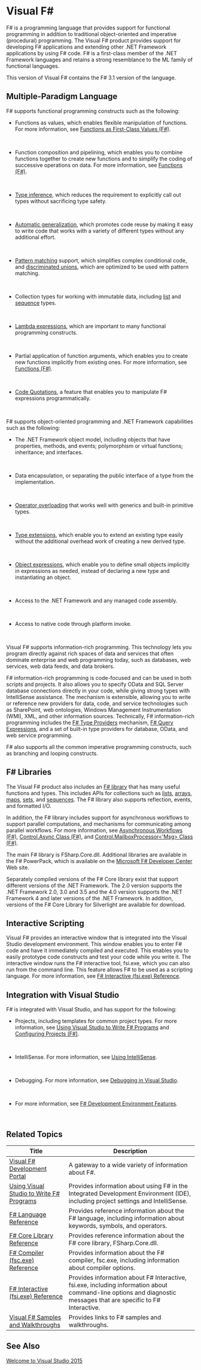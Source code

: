 # Visual F# #

F# is a programming language that provides support for functional programming in addition to traditional object-oriented and imperative (procedural) programming. The Visual F# product provides support for developing F# applications and extending other .NET Framework applications by using F# code. F# is a first-class member of the .NET Framework languages and retains a strong resemblance to the ML family of functional languages.

This version of Visual F# contains the F# 3.1 version of the language.


## Multiple-Paradigm Language
F# supports functional programming constructs such as the following:


- Functions as values, which enables flexible manipulation of functions. For more information, see [Functions as First-Class Values &#40;F&#35;&#41;](Functions-as-First-Class-Values-%5BFSharp%5D.md).
<br />

- Function composition and pipelining, which enables you to combine functions together to create new functions and to simplify the coding of successive operations on data. For more information, see [Functions &#40;F&#35;&#41;](Functions-%5BFSharp%5D.md).
<br />

- [Type inference](http://msdn.microsoft.com/en-us/library/1064b523-4917-424c-9c4e-e4bf96ecae6f), which reduces the requirement to explicitly call out types without sacrificing type safety.
<br />

- [Automatic generalization](http://msdn.microsoft.com/en-us/library/1a9ea094-2f91-445f-9a48-54e41b12f370), which promotes code reuse by making it easy to write code that works with a variety of different types without any additional effort.
<br />

- [Pattern matching](http://msdn.microsoft.com/en-us/library/dab9b934-5528-4283-8986-794d832f0a0b) support, which simplifies complex conditional code, and [discriminated unions](http://msdn.microsoft.com/en-us/library/93d78afb-0fb3-4357-8bcd-5c94720916ca), which are optimized to be used with pattern matching.
<br />

- Collection types for working with immutable data, including [list](http://msdn.microsoft.com/en-us/library/83102799-f251-42e1-93ef-64232e8c5b1d) and [sequence](http://msdn.microsoft.com/en-us/library/6b773b6b-9c9a-4af8-bd9e-d96585c166db) types.
<br />

- [Lambda expressions](http://msdn.microsoft.com/en-us/library/556283bc-c82d-4cb5-b20a-d24b346b619d), which are important to many functional programming constructs.
<br />

- Partial application of function arguments, which enables you to create new functions implicitly from existing ones. For more information, see [Functions &#40;F&#35;&#41;](Functions-%5BFSharp%5D.md).
<br />

- [Code Quotations](http://msdn.microsoft.com/en-us/library/6f055397-a1f0-4f9a-927c-f0d7c6951155), a feature that enables you to manipulate F# expressions programmatically.
<br />

F# supports object-oriented programming and .NET Framework capabilities such as the following:


- The .NET Framework object model, including objects that have properties, methods, and events; polymorphism or virtual functions; inheritance; and interfaces.
<br />

- Data encapsulation, or separating the public interface of a type from the implementation.
<br />

- [Operator overloading](http://msdn.microsoft.com/en-us/library/6217a7e4-863b-475a-9d79-b788cddfb6f9) that works well with generics and built-in primitive types.
<br />

- [Type extensions](http://msdn.microsoft.com/en-us/library/6e27449f-204f-43e1-b7d6-e99f12cb0bc2), which enable you to extend an existing type easily without the additional overhead work of creating a new derived type.
<br />

- [Object expressions](http://msdn.microsoft.com/en-us/library/c2b23aa3-63de-4bea-aa73-6b54fefb5252), which enable you to define small objects implicitly in expressions as needed, instead of declaring a new type and instantiating an object.
<br />

- Access to the .NET Framework and any managed code assembly.
<br />

- Access to native code through platform invoke.
<br />

Visual F# supports information-rich programming. This technology lets you program directly against rich spaces of data and services that often dominate enterprise and web programming today, such as databases, web services, web data feeds, and data brokers.

F# information-rich programming is code-focused and can be used in both scripts and projects. It also allows you to specify OData and SQL Server database connections directly in your code, while giving strong types with IntelliSense assistance. The mechanism is extensible, allowing you to write or reference new providers for data, code, and service technologies such as SharePoint, web ontologies, Windows Management Instrumentation (WMI), XML, and other information sources. Technically, F# information-rich programming includes the [F# Type Providers](http://msdn.microsoft.com/en-us/library/ee83de0a-f7a7-4ddd-b292-53c1684a8e9e) mechanism, [F# Query Expressions](http://msdn.microsoft.com/en-us/library/ff72235c-3ad8-4215-8679-2754484823db), and a set of built-in type providers for database, OData, and web service programming.

F# also supports all the common imperative programming constructs, such as branching and looping constructs.


## F# Libraries
The Visual F# product also includes an [F# library](http://msdn.microsoft.com/en-us/library/430e8455-57a5-46a1-b4b1-4e54ed7f4ef3) that has many useful functions and types. This includes APIs for collections such as [lists](http://msdn.microsoft.com/en-us/library/83102799-f251-42e1-93ef-64232e8c5b1d), [arrays](http://msdn.microsoft.com/en-us/library/70ad71f0-f4bf-42d7-b1a9-44a2f4bd2c6f), [maps](http://msdn.microsoft.com/en-us/library/975316ea-55e3-4987-9994-90897ad45664), [sets](http://msdn.microsoft.com/en-us/library/50cebdce-0cd7-4c5c-8ebc-f3a9e90b38d8), and [sequences](http://msdn.microsoft.com/en-us/library/6b773b6b-9c9a-4af8-bd9e-d96585c166db). The F# library also supports reflection, events, and formatted I/O.

In addition, the F# library includes support for asynchronous workflows to support parallel computations, and mechanisms for communicating among parallel workflows. For more information, see [Asynchronous Workflows &#40;F&#35;&#41;](Asynchronous-Workflows-%5BFSharp%5D.md), [Control.Async Class &#40;F&#35;&#41;](Control.Async-Class-%5BFSharp%5D.md), and [Control.MailboxProcessor&#60;'Msg&#62; Class &#40;F&#35;&#41;](Control.MailboxProcessor%5B%27Msg%5D-Class-%5BFSharp%5D.md).

The main F# library is FSharp.Core.dll. Additional libraries are available in the F# PowerPack, which is available on the [Microsoft F# Developer Center](http://go.microsoft.com/fwlink/?LinkId=145209) Web site.

Separately compiled versions of the F# Core library exist that support different versions of the .NET Framework. The 2.0 version supports the .NET Framework 2.0, 3.0 and 3.5 and the 4.0 version supports the .NET Framework 4 and later versions of the .NET Framework. In addition, versions of the F# Core Library for Silverlight are available for download.


## Interactive Scripting
Visual F# provides an interactive window that is integrated into the Visual Studio development environment. This window enables you to enter F# code and have it immediately compiled and executed. This enables you to easily prototype code constructs and test your code while you write it. The interactive window runs the F# interactive tool, fsi.exe, which you can also run from the command line. This feature allows F# to be used as a scripting language. For more information, see [F&#35; Interactive &#40;fsi.exe&#41; Reference](FSharp-Interactive-%5Bfsi.exe%5D-Reference.md).


## Integration with Visual Studio
F# is integrated with Visual Studio, and has support for the following:


- Projects, including templates for common project types. For more information, see [Using Visual Studio to Write F&#35; Programs](Using-Visual-Studio-to-Write-FSharp-Programs.md) and [Configuring Projects &#40;F&#35;&#41;](Configuring-Projects-%5BFSharp%5D.md).
<br />

- IntelliSense. For more information, see [Using IntelliSense](https://msdn.microsoft.com/en-us/library/hcw1s69b.aspx).
<br />

- Debugging. For more information, see [Debugging in Visual Studio](https://msdn.microsoft.com/en-us/library/sc65sadd.aspx).
<br />

- For more information, see [F&#35; Development Environment Features](FSharp-Development-Environment-Features.md).
<br />


## Related Topics


|Title|Description|
|-----|-----------|
|[Visual F&#35; Development Portal](Visual-FSharp-Development-Portal.md)|A gateway to a wide variety of information about F#.|
|[Using Visual Studio to Write F&#35; Programs](Using-Visual-Studio-to-Write-FSharp-Programs.md)|Provides information about using F# in the Integrated Development Environment (IDE), including project settings and IntelliSense.|
|[F&#35; Language Reference](FSharp-Language-Reference.md)|Provides reference information about the F# language, including information about keywords, symbols, and operators.|
|[F&#35; Core Library Reference](FSharp-Core-Library-Reference.md)|Provides reference information about the F# core library, FSharp.Core.dll.|
|[F&#35; Compiler &#40;fsc.exe&#41; Reference](FSharp-Compiler-%5Bfsc.exe%5D-Reference.md)|Provides information about the F# compiler, fsc.exe, including information about compiler options.|
|[F&#35; Interactive &#40;fsi.exe&#41; Reference](FSharp-Interactive-%5Bfsi.exe%5D-Reference.md)|Provides information about F# Interactive, fsi.exe, including information about command-line options and diagnostic messages that are specific to F# Interactive.|
|[Visual F&#35; Samples and Walkthroughs](Visual-FSharp-Samples-and-Walkthroughs.md)|Provides links to F# samples and walkthroughs.|

## See Also
[Welcome to Visual Studio 2015](https://msdn.microsoft.com/en-us/library/dd831853.aspx)

